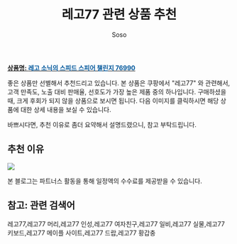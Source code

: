 ﻿---
layout: post
title:  "레고77 관련 상품 추천"
author: Soso
categories: [ 출산 / 육아]
tags: [레고77,레고77 머리,레고77 인성,레고77 여자친구,레고77 일비,레고77 실물,레고77 키보드,레고77 메이플 사이트,레고77 드랍,레고77 황갑충]
image: https://ads-partners.coupang.com/image1/SBCF9nlo17ljnSAkSJJyM_FzPOG0_KervLshOhx9DtPZ8rcQQxuCjMJ-Rkp11D78TYAquz6fQ88039Plj5CaoX9xPEKsHWYlRLDIQP1PrDRekSYll1iKxKRgAwIDFp1Hb6jsDogViT9llE1keciTkCjxMr6o12sHCurPFjmsTltoeWfFrov3Uvd559nJ0Jgg1AATvcQQdTUSc6APGDyUTaJqwnntn8X6gMZ9ESPnSD892h8M9ls_uDf8_WLd_o7HLME2WFJ5PFWZQyvhG9_fUhVmLTYpoA== 
description: "쿠팡에서 레고77 관련 상품으로 가장 고객 선호도가 높은 제품 중 하나입니다."
---

<a href="https://link.coupang.com/re/AFFSDP?lptag=AF5673682&pageKey=7471370373&itemId=19496164072&vendorItemId=86605728261&traceid=V0-153-17290e340385f812&requestid=20240201105449674319067880&token=31850B%7CGM"><b>상품명: <font color='#01579B'>레고 소닉의 스피드 스피어 챌린지 76990</font></b></a>

좋은 상품만 선별해서 추천드리고 있습니다.
본 상품은 쿠팡에서 "레고77" 와 관련해서, 고객 만족도, 노출 대비 판매율, 선호도가 가장 높은 제품 중의 하나입니다.
구매하셨을 때, 크게 후회가 되지 않을 상품으로 보시면 됩니다. 
다음 이미지를 클릭하시면 해당 상품에 대한 상세 내용을 보실 수 있습니다.

바쁘시다면, 추천 이유로 좀더 요약해서 설명드렸으니, 참고 부탁드립니다.

## 추천 이유 

<a href="https://link.coupang.com/re/AFFSDP?lptag=AF5673682&pageKey=7471370373&itemId=19496164072&vendorItemId=86605728261&traceid=V0-153-17290e340385f812&requestid=20240201105449674319067880&token=31850B%7CGM"><img src="https://thumbnail10.coupangcdn.com/thumbnails/remote/q89/image/retail/images/34538560420455-86f9edd0-7a9a-4f65-a1b0-183b837d75c6.jpg"></a> 

본 블로그는 파트너스 활동을 통해 일정액의 수수료를 제공받을 수 있습니다.

## 참고: 관련 검색어    
레고77,레고77 머리,레고77 인성,레고77 여자친구,레고77 일비,레고77 실물,레고77 키보드,레고77 메이플 사이트,레고77 드랍,레고77 황갑충
